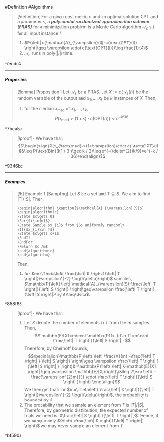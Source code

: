 #Definition #Algorithms 

> [!definition]
> For a given cost metric $c$ and an optimal solution $\text{OPT}$ and a parameter $\varepsilon$, a ***polynomial randomized approximation scheme (PRAS)*** for a minimization problem is a Monte Carlo algorithm $\mathcal{A}_{\varepsilon}$ s.t. for all input instance $I$, 
> 1. $P(\left| c(\mathcal{A}_{\varepsilon}(I))-c(\text{OPT}(I)) \right|\geq \varepsilon \cdot c(\text{OPT}(I)))\leq \frac{1}{4}$
> 2. $\mathcal{A}_{\varepsilon}$ runs in $\text{poly}(\left| I \right|)$ time.

^fecdc3

---
##### Properties
> [!lemma] Proposition 1
> Let $\mathcal{A}_{\varepsilon}$ be a PRAS. Let $X:= c(\mathcal{A}_{\varepsilon}(I))$ be the random variable of the output and $x_{1},\dots,x_{k}$ be $k$ instances of $X$. Then, 
> 1. for the median $x_{\text{med}}$ of $x_{1},\dots,x_{k}$, $$P(x_{\text{med}}>(1+\varepsilon)\cdot c( \text{OPT}(I) ))<e^{-k / 36}$$

^7bca5c

> [!proof]-
> We have that: $$\begin{align}P(x_{\text{med}}>(1+\varepsilon)\cdot c( \text{OPT}(I) ))&\leq P(\text{Bin}(k,1 / 3 )\geq k / 2)\leq e^{-(\delta^{2})k/9}=e^{-k / 36}\end{align}$$

^9346bc



---
##### Examples
> [!h] Example 1 (Sampling)
> Let $S$ be a set and $T\subseteq S$. We aim to find $\left| T \right|/\left| S \right|$. Then, 
>    ```pseudo
>    \begin{algorithm} \caption{$\mathcal{A}_{\varepsilon}(S)$} 
>    \begin{algorithmic}
>    \State $c\gets 0$
>    \For{$i\in[m]$}
>    \State Sample $x_{i}$ from $S$ uniformly randomly
>    \If{$x_{i}\in T$}
>    \State $c\gets c+1$
>    \EndIf
>    \EndFor
>    \Return $c /m$
>    \end{algorithmic}
>    \end{algorithm}
>    ```
> Then,
> 1. for $m:=\Theta\left( \frac{\left| S \right|}{\left| T \right|}\varepsilon^{-2} \log(1/\delta)\right)$ samples, $\mathbb{P}\left( \left| \mathcal{A}_{\varepsilon}(S)-\frac{\left| T \right|}{\left| S \right|} \right|\geq\varepsilon \frac{\left| T \right|}{\left| S \right|}\right)\leq\delta$.
> 

^858f88

> [!proof]-
> We have that: 
> 1. Let $X$ denote the number of elements in $T$ from the $m$ samples. Then, $$\mathbb{E}[X]=m\cdot \mathbb{P}(x_{i}\in T)=m\cdot \frac{\left| T \right|}{\left| S \right| } $$Therefore, by Chernoff bounds, $$\begin{align}\mathbb{P}\left(   \left|  \frac{X}{m} -\frac{\left| T \right| }{\left| S \right|} \right|\geq \varepsilon \frac{\left| T \right| }{\left| S \right| } \right)&=\mathbb{P}\left( \left| X-\mathbb{E}[X] \right| \geq \varepsilon \mathbb{E}[X]\right)\\&\leq 2\exp \left( -\frac{\varepsilon^{2}m}{3} \cdot \frac{\left| T \right|}{\left| S \right| }\right) \end{align}$$We then get that: for $m=\Theta\left( \frac{\left| S \right|}{\left| T \right|}\varepsilon^{-2} \log(1/\delta)\right)$, the probability is bounded by $\delta$.
> 2. The probability that we sample an element from $T$ is $\left| T \right| / \left| S \right|$. Therefore, by geometric distribution, the expected number of trials we need is: $\frac{\left| S \right| }{\left| T \right| }$. Hence, if we sample only $O\left( \frac{\left| S \right|}{\left| T \right|} \right)$ we may never sample an element from $T$. 

^bf590a

